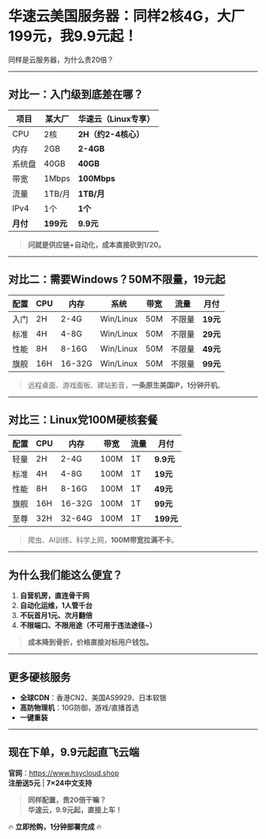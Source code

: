 # 华速云美国服务器：同样2核4G，大厂199元，我9.9元起！

同样是云服务器，为什么贵20倍？

---

## 对比一：入门级到底差在哪？

| 项目 | 某大厂 | **华速云（Linux专享）** |
|------|--------|--------------------------|
| CPU  | 2核   | **2H（约2-4核心）**     |
| 内存 | 2GB   | **2-4GB**               |
| 系统盘 | 40GB | **40GB**                |
| 带宽 | 1Mbps | **100Mbps**             |
| 流量 | 1TB/月| **1TB/月**              |
| IPv4 | 1个   | **1个**                 |
| **月付** | **199元** | **9.9元**           |

> **问就是供应链+自动化，成本直接砍到1/20。**

---

## 对比二：需要Windows？50M不限量，19元起

| 配置 | CPU | 内存 | 系统 | 带宽 | 流量 | **月付** |
|------|-----|------|------|------|------|----------|
| 入门 | 2H | 2-4G | Win/Linux | 50M | 不限量 | **19元** |
| 标准 | 4H | 4-8G | Win/Linux | 50M | 不限量 | **29元** |
| 性能 | 8H | 8-16G | Win/Linux | 50M | 不限量 | **49元** |
| 旗舰 | 16H|16-32G| Win/Linux | 50M | 不限量 | **99元** |

> 远程桌面、游戏面板、建站影音，**一条原生美国IP，1分钟开机**。

---

## 对比三：Linux党100M硬核套餐

| 配置 | CPU | 内存 | 带宽 | 流量 | **月付** |
|------|-----|------|------|------|----------|
| 轻量 | 2H | 2-4G | 100M | 1T | **9.9元** |
| 标准 | 4H | 4-8G | 100M | 1T | **19元** |
| 性能 | 8H | 8-16G| 100M | 1T | **49元** |
| 旗舰 |16H|16-32G|100M | 1T | **99元** |
| 至尊 |32H|32-64G|100M | 1T | **199元** |

> 爬虫、AI训练、科学上网，**100M带宽拉满不卡**。

---

## 为什么我们能这么便宜？

1. **自营机房，直连骨干网**  
2. **自动化运维，1人管千台**  
3. **不玩首月1元、次月翻倍**  
4. **不限端口、不限用途（不可用于违法途径~）**

> **成本降到骨折，价格直接对标用户钱包。**

---

## 更多硬核服务

- **全球CDN**：香港CN2、美国AS9929、日本软银  
- **高防物理机**：10G防御，游戏/直播首选  
- **一键重装**

---

## 现在下单，9.9元起直飞云端

**官网**：https://www.hsycloud.shop  
**注册送5元** | **7×24中文支持**

> **同样配置，贵20倍干嘛？**  
> **华速云，9.9元起，直接上车！**

🔥 **立即抢购，1分钟部署完成** 🔥
